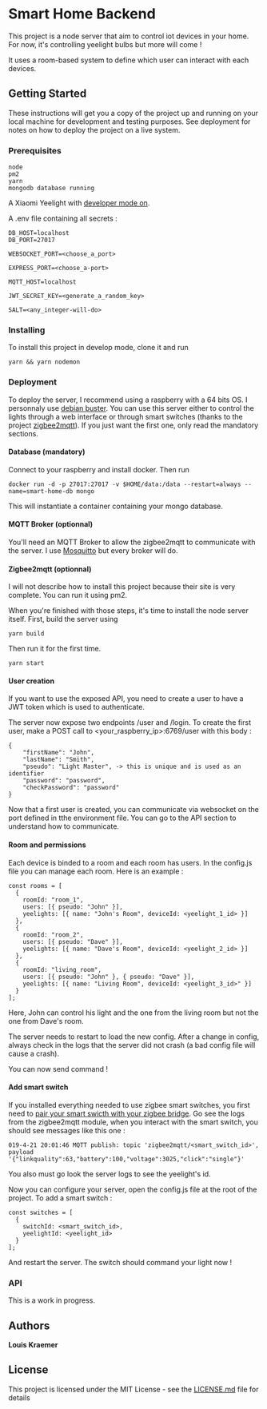 # Smart Home Backend

This project is a node server that aim to control iot devices in your home. For now, it's controlling yeelight bulbs but more will come !

It uses a room-based system to define which user can interact with each devices.

## Getting Started

These instructions will get you a copy of the project up and running on your local machine for development and testing purposes. See deployment for notes on how to deploy the project on a live system.

### Prerequisites

```
node
pm2
yarn
mongodb database running
```

A Xiaomi Yeelight with [developer mode on](https://www.yeelight.com/en_US/developer).

A .env file containing all secrets :

```
DB_HOST=localhost
DB_PORT=27017

WEBSOCKET_PORT=<choose_a_port>

EXPRESS_PORT=<choose_a-port>

MQTT_HOST=localhost

JWT_SECRET_KEY=<generate_a_random_key>

SALT=<any_integer-will-do>
```

### Installing

To install this project in develop mode, clone it and run

```
yarn && yarn nodemon
```

### Deployment

To deploy the server, I recommend using a raspberry with a 64 bits OS. I personnaly use [debian buster](https://wiki.debian.org/RaspberryPi3). You can use this server either to control the lights through a web interface or through smart switches (thanks to the project [zigbee2mqtt](https://www.zigbee2mqtt.io/)). If you just want the first one, only read the mandatory sections.

#### Database (mandatory)

Connect to your raspberry and install docker. Then run

```
docker run -d -p 27017:27017 -v $HOME/data:/data --restart=always --name=smart-home-db mongo
```

This will instantiate a container containing your mongo database.

#### MQTT Broker (optionnal)

You'll need an MQTT Broker to allow the zigbee2mqtt to communicate with the server. I use [Mosquitto](https://mosquitto.org/) but every broker will do.

#### Zigbee2mqtt (optionnal)

I will not describe how to install this project because their site is very complete. You can run it using pm2.

When you're finished with those steps, it's time to install the node server itself. First, build the server using

```
yarn build
```

Then run it for the first time.

```
yarn start
```

#### User creation

If you want to use the exposed API, you need to create a user to have a JWT token which is used to authenticate.

The server now expose two endpoints /user and /login. To create the first user, make a POST call to <your_raspberry_ip>:6769/user with this body :

```
{
	"firstName": "John",
	"lastName": "Smith",
	"pseudo": "Light Master", -> this is unique and is used as an identifier
	"password": "password",
	"checkPassword": "password"
}
```

Now that a first user is created, you can communicate via websocket on the port defined in tthe environment file. You can go to the API section to understand how to communicate.

#### Room and permissions

Each device is binded to a room and each room has users. In the config.js file you can manage each room. Here is an example :

```
const rooms = [
  {
    roomId: "room_1",
    users: [{ pseudo: "John" }],
    yeelights: [{ name: "John's Room", deviceId: <yeelight_1_id> }]
  },
  {
    roomId: "room_2",
    users: [{ pseudo: "Dave" }],
    yeelights: [{ name: "Dave's Room", deviceId: <yeelight_2_id> }]
  },
  {
    roomId: "living_room",
    users: [{ pseudo: "John" }, { pseudo: "Dave" }],
    yeelights: [{ name: "Living Room", deviceId: <yeelight_3_id>" }]
  }
];
```

Here, John can control his light and the one from the living room but not the one from Dave's room.

The server needs to restart to load the new config. After a change in config, always check in the logs that the server did not crash (a bad config file will cause a crash).

You can now send command !

#### Add smart switch

If you installed everything needed to use zigbee smart switches, you first need to [pair your smart swicth with your zigbee bridge](https://www.zigbee2mqtt.io/getting_started/pairing_devices.html). Go see the logs from the zigbee2mqtt module, when you interact with the smart switch, you should see messages like this one :

```
019-4-21 20:01:46 MQTT publish: topic 'zigbee2mqtt/<smart_switch_id>', payload '{"linkquality":63,"battery":100,"voltage":3025,"click":"single"}'
```

You also must go look the server logs to see the yeelight's id.

Now you can configure your server, open the config.js file at the root of the project. To add a smart switch :

```
const switches = [
  {
    switchId: <smart_switch_id>,
    yeelightId: <yeelight_id>
  }
];
```

And restart the server. The switch should command your light now !

### API

This is a work in progress.

## Authors

**Louis Kraemer**

## License

This project is licensed under the MIT License - see the [LICENSE.md](LICENSE.md) file for details
